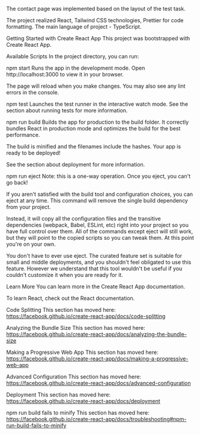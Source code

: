 The contact page was implemented based on the layout of the test task.

The project realized React, Tailwind CSS technologies, Prettier for code formatting. The main
language of project - TypeScript.

Getting Started with Create React App This project was bootstrapped with Create React App.

Available Scripts In the project directory, you can run:

npm start Runs the app in the development mode. Open http://localhost:3000 to view it in your
browser.

The page will reload when you make changes. You may also see any lint errors in the console.

npm test Launches the test runner in the interactive watch mode. See the section about running tests
for more information.

npm run build Builds the app for production to the build folder. It correctly bundles React in
production mode and optimizes the build for the best performance.

The build is minified and the filenames include the hashes. Your app is ready to be deployed!

See the section about deployment for more information.

npm run eject Note: this is a one-way operation. Once you eject, you can't go back!

If you aren't satisfied with the build tool and configuration choices, you can eject at any time.
This command will remove the single build dependency from your project.

Instead, it will copy all the configuration files and the transitive dependencies (webpack, Babel,
ESLint, etc) right into your project so you have full control over them. All of the commands except
eject will still work, but they will point to the copied scripts so you can tweak them. At this
point you're on your own.

You don't have to ever use eject. The curated feature set is suitable for small and middle
deployments, and you shouldn't feel obligated to use this feature. However we understand that this
tool wouldn't be useful if you couldn't customize it when you are ready for it.

Learn More You can learn more in the Create React App documentation.

To learn React, check out the React documentation.

Code Splitting This section has moved here:
https://facebook.github.io/create-react-app/docs/code-splitting

Analyzing the Bundle Size This section has moved here:
https://facebook.github.io/create-react-app/docs/analyzing-the-bundle-size

Making a Progressive Web App This section has moved here:
https://facebook.github.io/create-react-app/docs/making-a-progressive-web-app

Advanced Configuration This section has moved here:
https://facebook.github.io/create-react-app/docs/advanced-configuration

Deployment This section has moved here: https://facebook.github.io/create-react-app/docs/deployment

npm run build fails to minify This section has moved here:
https://facebook.github.io/create-react-app/docs/troubleshooting#npm-run-build-fails-to-minify
